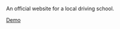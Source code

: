 An official website for a local driving school.

[Demo](https://fahrschule-am-gymnasium.netlify.app/)

